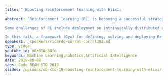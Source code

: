```yaml
---
title: " Boosting reinforcement learning with Elixir
"
abstract: "Reinforcement learning (RL) is becoming a successful strategy for solving goal oriented problems and is emerging as the most promising framework towards general artificial intelligence. 

Some challenges of RL include deployment on intrinsically distributed and concurrent physical devices where Elixir naturally stands out and offers additional benefits for boosting RL on real-world applications. 

In this talk, a framework (Gyx) for defining, solving and deploying Reinforcement Learning  problems in Elixir is presented."
speaker1: _speakers/ricardo-corral-corral302.md
type: video
youtube_id: n0X61Ad8Ofo
keywords: Machine Learning,Robotics,Artificial Intelligence
date: 2019-08-08
tags: Code BEAM STO 2019
slides: /uploads/cb-sto-19-boosting-reinforcement-learning-with-elixir-ricardo-corral-corral-compressed.pdf
---
```


